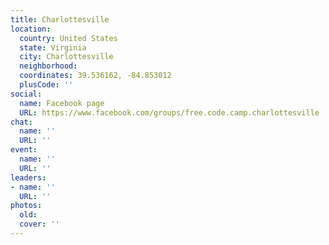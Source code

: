 ```yaml
---
title: Charlottesville
location:
  country: United States
  state: Virginia
  city: Charlottesville
  neighborhood: 
  coordinates: 39.536162, -84.853012
  plusCode: ''
social:
  name: Facebook page
  URL: https://www.facebook.com/groups/free.code.camp.charlottesville
chat:
  name: ''
  URL: ''
event:
  name: ''
  URL: ''
leaders:
- name: ''
  URL: ''
photos:
  old: 
  cover: ''
---
```

